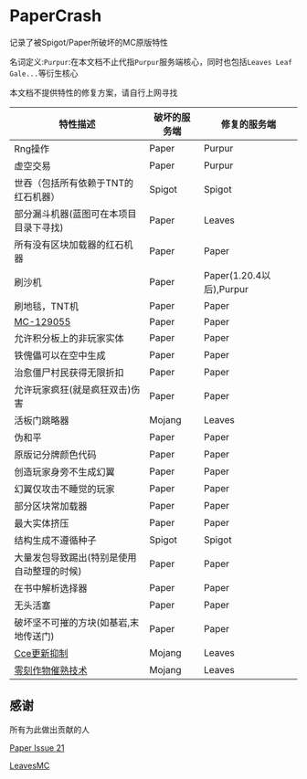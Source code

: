 # PaperCrash

记录了被Spigot/Paper所破坏的MC原版特性

名词定义:`Purpur`:在本文档不止代指`Purpur`服务端核心，同时也包括`Leaves Leaf Gale...`等衍生核心

本文档不提供特性的修复方案，请自行上网寻找

| 特性描述 | 破坏的服务端 | 修复的服务端 |
| - | - | - |
| Rng操作 | Paper | Purpur | 
| 虚空交易 | Paper | Purpur |
| 世吞（包括所有依赖于TNT的红石机器） | Spigot | Spigot |
| 部分漏斗机器(蓝图可在本项目目录下寻找) | Paper | Leaves |
| 所有没有区块加载器的红石机器 | Paper | Paper |
| 刷沙机 | Paper | Paper(1.20.4以后),Purpur |
| 刷地毯，TNT机 | Paper | Paper |
| [MC-129055](https://bugs.mojang.com/browse/MC-129055) | Paper | Paper |
| 允许积分板上的非玩家实体 | Paper | Paper |
| 铁傀儡可以在空中生成 | Paper | Paper |
| 治愈僵尸村民获得无限折扣 | Paper | Paper |
| 允许玩家疯狂(就是疯狂双击)伤害 | Paper | Paper |
| 活板门跳略器 | Mojang | Leaves |
| 伪和平 | Paper | Paper |
| 原版记分牌颜色代码 | Paper | Paper |
| 创造玩家身旁不生成幻翼 | Paper | Paper |
| 幻翼仅攻击不睡觉的玩家 | Paper | Paper |
| 部分区块常加载器 | Paper | Paper |
| 最大实体挤压 | Paper | Paper |
| 结构生成不遵循种子 | Spigot | Spigot |
| 大量发包导致踢出(特别是使用自动整理的时候) | Paper | Paper |
| 在书中解析选择器 | Paper | Paper |
| 无头活塞 | Paper | Paper |
| 破坏坚不可摧的方块(如基岩,末地传送门) | Paper | Paper |
| [Cce更新抑制](https://www.bilibili.com/read/cv24323749/) | Mojang | Leaves |
| [零刻作物催熟技术](https://zh.minecraft.wiki/w/Tutorial:%E9%9B%B6%E5%88%BB%E4%BD%9C%E7%89%A9%E5%82%AC%E7%86%9F%E6%8A%80%E6%9C%AF) | Mojang | Leaves |


## 感谢

所有为此做出贡献的人

[Paper Issue 21](https://github.com/PaperMC/docs/issues/21)

[LeavesMC](https://github.com/LeavesMC)
